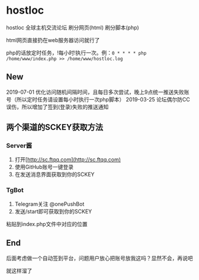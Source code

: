 # hostloc
hostloc 全球主机交流论坛 刷分网页(html) 刷分脚本(php)

html网页直接扔在web服务器访问就行了

php的话放定时任务，!每小时!执行一次。例：`0 * * * * php /home/www/index.php >> /home/www/hostloc.log`

## New
2019-07-01 优化访问随机间隔时间，且每日多次尝试，晚上9点统一推送失败账号（所以定时任务请设置每小时执行一次php脚本）
2019-03-25 论坛偶尔防CC误伤，所以增加了签到(登录)失败的推送通知

## 两个渠道的SCKEY获取方法
### Server酱
1. 打开[http://sc.ftqq.com](http://sc.ftqq.com)
2. 使用GitHub账号一键登录
3. 在发送消息界面获取到你的SCKEY


### TgBot
1. Telegram关注 @onePushBot
2. 发送/start即可获取到你的SCKEY

粘贴到index.php文件中对应的位置

## End
后面考虑做一个自动签到平台，问题用户放心把账号放我这吗？显然不会，再说吧

就这样溜了
